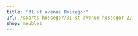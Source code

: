 ```yaml
---
title: "31 st avenue Hossegor"
url: /soorts-hossegor/31-st-avenue-hossegor-2/
shop: meubles
---
```

